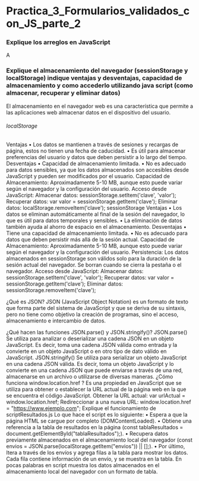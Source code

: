 # Practica_3_Formularios_validados_con_JS_parte_2

### Explique los arreglos en JavaScript
A

### Explique el almacenamiento del navegador (sessionStorage y localStorage) indique ventajas y desventajas, capacidad de almacenamiento y como accederlo utilizando java script (como almacenar, recuperar y eliminar datos)

El almacenamiento en el navegador web es una característica que permite a las aplicaciones web almacenar datos en el dispositivo del usuario.
###### localStorage
Ventajas
•	Los datos se mantienen a través de sesiones y recargas de página, estos no tienen una fecha de caducidad.
•	Es útil para almacenar preferencias del usuario y datos que deben persistir a lo largo del tiempo.
Desventajas
•	Capacidad de almacenamiento limitada.
•	No es adecuado para datos sensibles, ya que los datos almacenados son accesibles desde JavaScript y pueden ser modificados por el usuario.
Capacidad de Almacenamiento: Aproximadamente 5-10 MB, aunque esto puede variar según el navegador y la configuración del usuario.
Acceso desde JavaScript:
Almacenar datos: sessionStorage.setItem('clave', 'valor');
Recuperar datos: var valor = sessionStorage.getItem('clave');
Eliminar datos: localStorage.removeItem('clave');
sessionStorage
Ventajas
•	Los datos se eliminan automáticamente al final de la sesión del navegador, lo que es útil para datos temporales y sensibles.
•	La eliminación de datos también ayuda al ahorro de espacio en el almacenamiento.
Desventajas
•	Tiene una capacidad de almacenamiento limitada.
•	No es adecuado para datos que deben persistir más allá de la sesión actual.
Capacidad de Almacenamiento: Aproximadamente 5-10 MB, aunque esto puede variar según el navegador y la configuración del usuario.
Persistencia: Los datos almacenados en sessionStorage son válidos solo para la duración de la sesión actual del navegador. Se borran cuando se cierra la pestaña o el navegador.
Acceso desde JavaScript:
Almacenar datos: sessionStorage.setItem('clave', 'valor');
Recuperar datos: var valor = sessionStorage.getItem('clave');
Eliminar datos: sessionStorage.removeItem('clave');

¿Qué es JSON?
JSON (JavaScript Object Notation) es un formato de texto que forma parte del sistema de JavaScript y que se deriva de su sintaxis, pero no tiene como objetivo la creación de programas, sino el acceso, almacenamiento e intercambio de datos.

¿Qué hacen las funciones JSON.parse() y JSON.stringify()?
JSON.parse()
Se utiliza para analizar o deserializar una cadena JSON en un objeto JavaScript. Es decir, toma una cadena JSON válida como entrada y la convierte en un objeto JavaScript o en otro tipo de dato válido en JavaScript.
JSON.stringify() 
Se utiliza para serializar un objeto JavaScript en una cadena JSON válida. Es decir, toma un objeto JavaScript y lo convierte en una cadena JSON que puede enviarse a través de una red, almacenarse en un archivo o utilizarse de diversas maneras.
¿Cómo funciona window.location.href ?
Es una propiedad en JavaScript que se utiliza para obtener o establecer la URL actual de la página web en la que se encuentra el código JavaScript. 
Obtener la URL actual: var urlActual = window.location.href;
Redireccionar a una nueva URL: window.location.href = "https://www.ejemplo.com";
Explique el funcionamiento de scriptResultados.js
Lo que hace el script es lo siguiente:
•	Espera a que la página HTML se cargue por completo (DOMContentLoaded).
•	Obtiene una referencia a la tabla de resultados en la página (const tablaResultados = document.getElementById("tablaResultados");).
•	Recupera datos previamente almacenados en el almacenamiento local del navegador (const envios = JSON.parse(localStorage.getItem("envios")) || [];).
•	Por último, Itera a través de los envíos y agrega filas a la tabla para mostrar los datos. Cada fila contiene información de un envío, y se muestra en la tabla.
En pocas palabras en script muestra los datos almacenados en el almacenamiento local del navegador con un formato de tabla.

